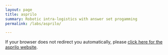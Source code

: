 ```yaml
---
layout: page
title: asprilo
summary: Robotic intra-logistics with answer set progamming
permalink: /labs/asprilo/

---
```


If your browser does not redirect you automatically, please [click here for the asprilo website](https://asprilo.github.io/).

<html>
<script>
  window.location.href = "https://asprilo.github.io";
</script>
</html>
